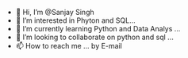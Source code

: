 - 👋 Hi, I’m @Sanjay Singh
- 👀 I’m interested in Phyton and SQL...
- 🌱 I’m currently learning Python and Data Analys ...
- 💞️ I’m looking to collaborate on python and sql ...
- 📫 How to reach me ... by E-mail

<!---
Singhsta/Singhsta is a ✨ special ✨ repository because its `README.md` (this file) appears on your GitHub profile.
You can click the Preview link to take a look at your changes.
--->
